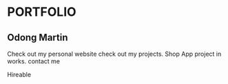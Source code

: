 # PORTFOLIO
## Odong Martin
Check out my personal website
check out my projects. Shop App project in works.
contact me

Hireable